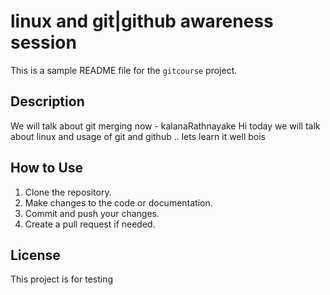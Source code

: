 # linux and git|github awareness session

This is a sample README file for the `gitcourse` project.

## Description

We will talk about git merging now - kalanaRathnayake
Hi today we will talk about linux and usage of git and github .. lets learn it well bois

## How to Use

1. Clone the repository.
2. Make changes to the code or documentation.
3. Commit and push your changes.
4. Create a pull request if needed.

## License

This project is for testing